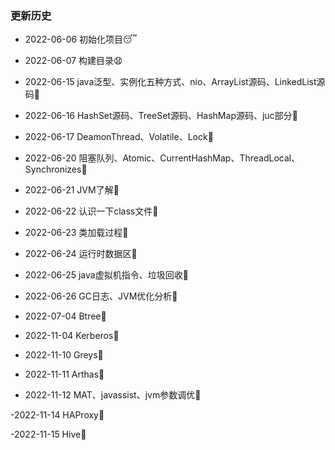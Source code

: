 ### 更新历史

- 2022-06-06 初始化项目:sleeping:

- 2022-06-07 构建目录:anguished:

- 2022-06-15 java泛型、实例化五种方式、nio、ArrayList源码、LinkedList源码:checkered_flag:

- 2022-06-16 HashSet源码、TreeSet源码、HashMap源码、juc部分:ski:

- 2022-06-17 DeamonThread、Volatile、Lock:octopus:

- 2022-06-20 阻塞队列、Atomic、CurrentHashMap、ThreadLocal、Synchronizes:sheep:
  
- 2022-06-21 JVM了解:horse:

- 2022-06-22 认识一下class文件:boar:

- 2022-06-23 类加载过程:pig:

- 2022-06-24 运行时数据区:tiger:

- 2022-06-25 java虚拟机指令、垃圾回收:rabbit:

- 2022-06-26 GC日志、JVM优化分析:dog:

- 2022-07-04 Btree:snake:

- 2022-11-04 Kerberos:rice_scene:

- 2022-11-10 Greys:corn:

- 2022-11-11 Arthas:tomato:

- 2022-11-12 MAT、javassist、jvm参数调优:eggplant:

-2022-11-14 HAProxy:sweet_potato:

-2022-11-15 Hive:pineapple: